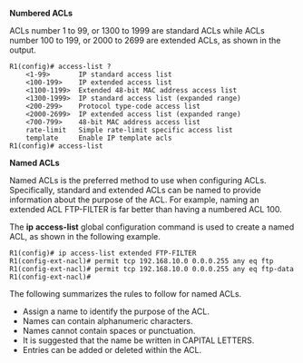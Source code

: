 **Numbered ACLs**

ACLs number 1 to 99, or 1300 to 1999 are standard ACLs while ACLs number 100 to 199, or 2000 to 2699 are extended ACLs, as shown in the output.

```
R1(config)# access-list ?  
	<1-99>       IP standard access list  
	<100-199>    IP extended access list  
	<1100-1199>  Extended 48-bit MAC address access list  
	<1300-1999>  IP standard access list (expanded range)  
	<200-299>    Protocol type-code access list  
	<2000-2699>  IP extended access list (expanded range)  
	<700-799>    48-bit MAC address access list  
	rate-limit   Simple rate-limit specific access list  
	template     Enable IP template acls
R1(config)# access-list
```

**Named ACLs**

Named ACLs is the preferred method to use when configuring ACLs. Specifically, standard and extended ACLs can be named to provide information about the purpose of the ACL. For example, naming an extended ACL FTP-FILTER is far better than having a numbered ACL 100.

The **ip** **access-list** global configuration command is used to create a named ACL, as shown in the following example.

```
R1(config)# ip access-list extended FTP-FILTER
R1(config-ext-nacl)# permit tcp 192.168.10.0 0.0.0.255 any eq ftp
R1(config-ext-nacl)# permit tcp 192.168.10.0 0.0.0.255 any eq ftp-data
R1(config-ext-nacl)#
```

The following summarizes the rules to follow for named ACLs.

- Assign a name to identify the purpose of the ACL.
- Names can contain alphanumeric characters.
- Names cannot contain spaces or punctuation.
- It is suggested that the name be written in CAPITAL LETTERS.
- Entries can be added or deleted within the ACL.